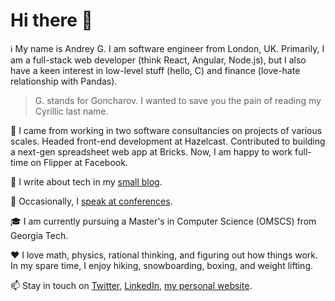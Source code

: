 # Hi there 👋

:information_source: My name is Andrey G. I am software engineer from London, UK. Primarily, I am a full-stack web developer (think React, Angular, Node.js), but I also have a keen interest in low-level stuff (hello, C) and finance (love-hate relationship with Pandas).

> G. stands for Goncharov. I wanted to save you the pain of reading my Cyrillic last name.

:briefcase: I came from working in two software consultancies on projects of various scales. Headed front-end development at Hazelcast. Contributed to building a next-gen spreadsheet web app at Bricks. Now, I am happy to work full-time on Flipper at Facebook.

:memo: I write about tech in my [small blog](https://blog.goncharov.page/). 

:microphone: Occasionally, I [speak at conferences](https://github.com/aigoncharov/talks).

:mortar_board: I am currently pursuing a Master's in Computer Science (OMSCS) from Georgia Tech.

:heart: I love math, physics, rational thinking, and figuring out how things work. In my spare time, I enjoy hiking, snowboarding, boxing, and weight lifting.

:mailbox: Stay in touch on [Twitter](https://twitter.com/ai_goncharov), [LinkedIn](https://www.linkedin.com/in/aigoncharov/), [my personal website](https://goncharov.page/).
